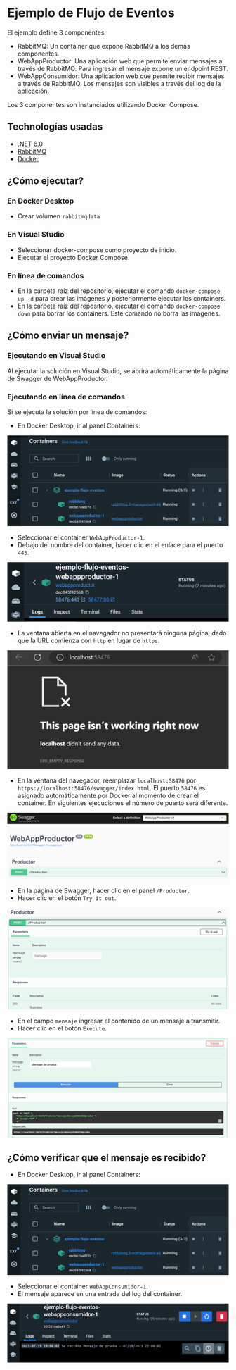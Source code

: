 # Ejemplo de Flujo de Eventos

El ejemplo define 3 componentes:

- RabbitMQ: Un container que expone RabbitMQ a los demás componentes.
- WebAppProductor: Una aplicación web que permite enviar mensajes a través de RabbitMQ. Para ingresar el mensaje expone un endpoint REST.
- WebAppConsumidor: Una aplicación web que permite recibir mensajes a través de RabbitMQ. Los mensajes son visibles a través del log de la aplicación.

Los 3 componentes son instanciados utilizando Docker Compose.

## Technologías usadas

- [.NET 6.0](https://dotnet.microsoft.com/)
- [RabbitMQ](https://www.rabbitmq.com/)
- [Docker](https://www.docker.com/)

## ¿Cómo ejecutar?

### En Docker Desktop

- Crear volumen `rabbitmqdata`

### En Visual Studio

- Seleccionar docker-compose como proyecto de inicio.
- Ejecutar el proyecto Docker Compose.

### En línea de comandos

- En la carpeta raíz del repositorio, ejecutar el comando `docker-compose up -d` para crear las imágenes y posteriormente ejecutar los containers.
- En la carpeta raíz del repositorio, ejecutar el comando `docker-compose down` para borrar los containers. Este comando no borra las imágenes.

## ¿Cómo enviar un mensaje?

### Ejecutando en Visual Studio

Al ejecutar la solución en Visual Studio, se abrirá automáticamente la página de Swagger de WebAppProductor.

### Ejecutando en línea de comandos

Si se ejecuta la solución por línea de comandos:

- En Docker Desktop, ir al panel Containers:

![Containers](screenshot-containers.png)
- Seleccionar el container `WebAppProductor-1`.
- Debajo del nombre del container, hacer clic en el enlace para el puerto `443`.

![WebAppProductor](screenshot-webappproductor.png)
- La ventana abierta en el navegador no presentará ninguna página, dado que la URL comienza con `http` en lugar de `https`.

![WebAppProductorSwagger1](screenshot-webappproductor-swagger-1.png)
- En la ventana del navegador, reemplazar `localhost:58476` por `https://localhost:58476/swagger/index.html`. El puerto `58476` es asignado automáticamente por Docker al momento de crear el container. En siguientes ejecuciones el número de puerto será diferente.

![WebAppProductorSwagger2](screenshot-webappproductor-swagger-2.png)

- En la página de Swagger, hacer clic en el panel `/Productor`.
- Hacer clic en el botón `Try it out`.

![WebAppProductorSwagger3](screenshot-webappproductor-swagger-3.png)

- En el campo `mensaje` ingresar el contenido de un mensaje a transmitir.
- Hacer clic en el botón `Execute`.

![WebAppProductorSwagger4](screenshot-webappproductor-swagger-4.png)

## ¿Cómo verificar que el mensaje es recibido?

- En Docker Desktop, ir al panel Containers:

![Containers](screenshot-containers.png)
- Seleccionar el container `WebAppConsumidor-1`.
- El mensaje aparece en una entrada del log del container.

![WebAppConsumidorLogs](screenshot-webappconsumidor-logs.png)

